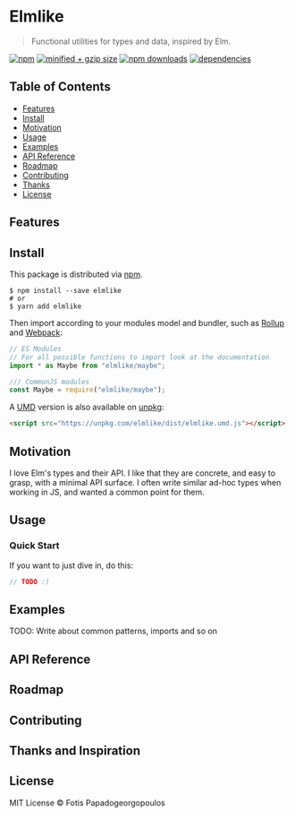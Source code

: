 # Elmlike

> Functional utilities for types and data, inspired by Elm.

[![npm](https://badgen.net/npm/v/elmlike)](https://www.npmjs.com/package/elmlike)
[![minified + gzip size](https://badgen.net/bundlephobia/minzip/elmlike)](https://badgen.net/bundlephobia/minzip/elmlike)
[![npm downloads](https://badgen.net/npm/dm/elmlike)](https://www.npmjs.com/package/elmlike)
[![dependencies](https://badgen.net/david/dep/fpapado/elmlike)](https://david-dm.org/fpapado/elmlike)

## Table of Contents

- [Features](#features)
- [Install](#install)
- [Motivation](#motivation)
- [Usage](#usage)
- [Examples](#examples)
- [API Reference](#api-reference)
- [Roadmap](#roadmap)
- [Contributing](#contributing)
- [Thanks](#thanks-and-inspiration)
- [License](#license)

## Features

## Install

This package is distributed via [npm](https://www.npmjs.com/get-npm).

```shell
$ npm install --save elmlike
# or
$ yarn add elmlike
```

Then import according to your modules model and bundler, such as [Rollup](https://rollupjs.org/guide/en) and [Webpack](https://webpack.js.org/):

```js
// ES Modules
// For all possible functions to import look at the documentation
import * as Maybe from "elmlike/maybe";

/// CommonJS modules
const Maybe = require("elmlike/maybe");
```

A [UMD](https://github.com/umdjs/umd) version is also available on [unpkg](https://unpkg.com/):

```html
<script src="https://unpkg.com/elmlike/dist/elmlike.umd.js"></script>
```

## Motivation

I love Elm's types and their API.
I like that they are concrete, and easy to grasp, with a minimal API surface.
I often write similar ad-hoc types when working in JS, and wanted a common point for them.

## Usage

### Quick Start

If you want to just dive in, do this:

```js
// TODO :)
```

## Examples

TODO: Write about common patterns, imports and so on

## API Reference

## Roadmap

## Contributing

## Thanks and Inspiration

## License

MIT License © Fotis Papadogeorgopoulos
